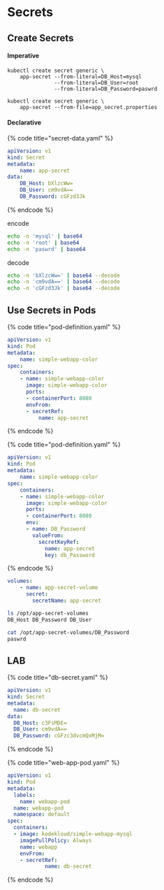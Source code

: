 # Secrets

## Create Secrets

#### Imperative

```
kubectl create secret generic \
    app-secret --from-literal=DB_Host=mysql
               --from-literal=DB_User=root
               --from-literal=DB_Password=paswrd
```

```
kubectl create secret generic \
    app-secret --from-file=app_secret.properties
```

#### Declarative

{% code title="secret-data.yaml" %}
```yaml
apiVersion: v1
kind: Secret
metadata:
    name: app-secret
data:
    DB_Host: bXlzcWw=
    DB_User: cm9vdA==
    DB_Password: cGFzd3Jk
```
{% endcode %}

encode

```bash
echo -n 'mysql' | base64
echo -n 'root' | base64
echo -n 'paswrd' | base64
```



decode

```bash
echo -n 'bXlzcWw=' | base64 --decode
echo -n 'cm9vdA==' | base64 --decode
echo -n 'cGFzd3Jk' | base64 --decode
```

## Use Secrets in Pods

{% code title="pod-definition.yaml" %}
```yaml
apiVersion: v1
kind: Pod
metadata:
    name: simple-webapp-color
spec:
    containers:
    - name: simple-webapp-color
      image: simple-webapp-color
      ports:
      - containerPort: 8080
      envFrom:
      - secretRef:
          name: app-secret
```
{% endcode %}

{% code title="pod-definition.yaml" %}
```yaml
apiVersion: v1
kind: Pod
metadata:
    name: simple-webapp-color
spec:
    containers:
    - name: simple-webapp-color
      image: simple-webapp-color
      ports:
      - containerPort: 8080
      env:
      - name: DB_Password
        valueFrom:
          secretKeyRef:
            name: app-secret
            key: db_Password
```
{% endcode %}

```yaml
volumes:
    - name: app-secret-volume
      secret:
        secretName: app-secret
```

```bash
ls /opt/app-secret-volumes
DB_Host DB_Password DB_User

cat /opt/app-secret-volumes/DB_Password
paswrd
```

## LAB

{% code title="db-secret.yaml" %}
```yaml
apiVersion: v1
kind: Secret
metadata:
  name: db-secret
data:
  DB_Host: c3FsMDE=
  DB_User: cm9vdA==
  DB_Password: cGFzc3dvcmQxMjM=
```
{% endcode %}

{% code title="web-app-pod.yaml" %}
```yaml
apiVersion: v1
kind: Pod
metadata:
  labels:
    name: webapp-pod
  name: webapp-pod
  namespace: default
spec:
  containers:
  - image: kodekloud/simple-webapp-mysql
    imagePullPolicy: Always
    name: webapp
    envFrom:
    - secretRef:
            name: db-secret
```
{% endcode %}

##
